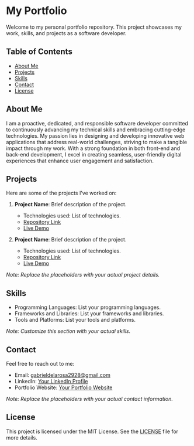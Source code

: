 # My Portfolio

Welcome to my personal portfolio repository. This project showcases my work, skills, and projects as a software developer.

## Table of Contents

- [About Me](#about-me)
- [Projects](#projects)
- [Skills](#skills)
- [Contact](#contact)
- [License](#license)

## About Me

I am a proactive, dedicated, and responsible software developer committed to continuously advancing my technical skills and embracing cutting-edge technologies. My passion lies in designing and developing innovative web applications that address real-world challenges, striving to make a tangible impact through my work. With a strong foundation in both front-end and back-end development, I excel in creating seamless, user-friendly digital experiences that enhance user engagement and satisfaction.

## Projects

Here are some of the projects I've worked on:

1. **Project Name**: Brief description of the project.
   - Technologies used: List of technologies.
   - [Repository Link](#)
   - [Live Demo](#)

2. **Project Name**: Brief description of the project.
   - Technologies used: List of technologies.
   - [Repository Link](#)
   - [Live Demo](#)

*Note: Replace the placeholders with your actual project details.*

## Skills

- Programming Languages: List your programming languages.
- Frameworks and Libraries: List your frameworks and libraries.
- Tools and Platforms: List your tools and platforms.

*Note: Customize this section with your actual skills.*

## Contact

Feel free to reach out to me:

- Email: [gabrieldelarosa2928@gmail.com](mailto:gabrieldelarosa2928@gmail.com)
- LinkedIn: [Your LinkedIn Profile](#)
- Portfolio Website: [Your Portfolio Website](#)

*Note: Replace the placeholders with your actual contact information.*

## License

This project is licensed under the MIT License. See the [LICENSE](LICENSE) file for more details.

